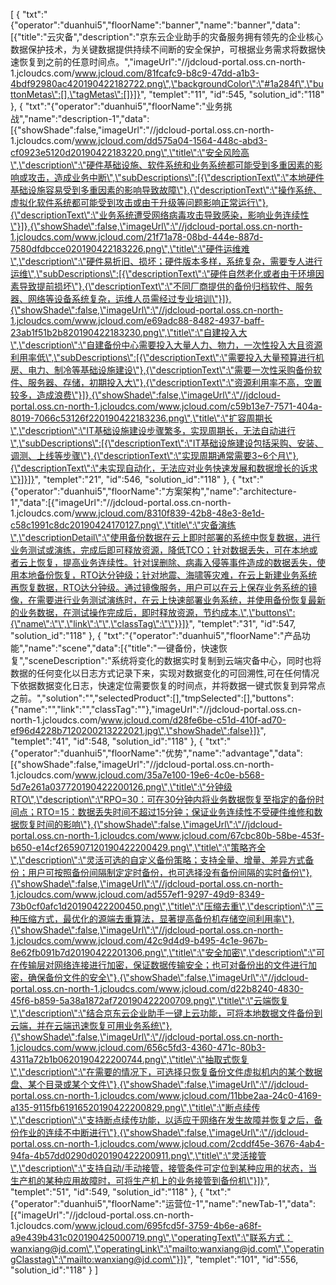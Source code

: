 [
	{
		"txt":"{\"operator\":\"duanhui5\",\"floorName\":\"banner\",\"name\":\"banner\",\"data\":[{\"title\":\"云灾备\",\"description\":\"京东云企业助手的灾备服务拥有领先的企业核心数据保护技术，为关键数据提供持续不间断的安全保护，可根据业务需求将数据快速恢复到之前的任意时间点。\",\"imageUrl\":\"//jdcloud-portal.oss.cn-north-1.jcloudcs.com/www.jcloud.com/81fcafc9-b8c9-47dd-a1b3-4bdf92980ac420190422182722.png\",\"backgroundColor\":\"#1a284f\",\"buttonMetas\":[],\"tagMetas\":[]}]}",
		"templet":"11",
		"id":545,
		"solution_id":"118"
	},
	{
		"txt":"{\"operator\":\"duanhui5\",\"floorName\":\"业务挑战\",\"name\":\"description-1\",\"data\":[{\"showShade\":false,\"imageUrl\":\"//jdcloud-portal.oss.cn-north-1.jcloudcs.com/www.jcloud.com/dd575a04-1564-448c-abd3-cf0923e5120d20190422183220.png\",\"title\":\"安全风险高\",\"description\":\"硬件基础设施、软件系统和业务系统都可能受到多重因素的影响或攻击，造成业务中断\",\"subDescriptions\":[{\"descriptionText\":\"本地硬件基础设施容易受到多重因素的影响导致故障\"},{\"descriptionText\":\"操作系统、虚拟化软件系统都可能受到攻击或由于升级等问题影响正常运行\"},{\"descriptionText\":\"业务系统遭受网络病毒攻击导致感染，影响业务连续性\"}]},{\"showShade\":false,\"imageUrl\":\"//jdcloud-portal.oss.cn-north-1.jcloudcs.com/www.jcloud.com/21f71a78-08bd-444e-887d-7580dfdbcce020190422183226.png\",\"title\":\"硬件运维难\",\"description\":\"硬件易折旧、损坏；硬件版本多样，系统复杂，需要专人进行运维\",\"subDescriptions\":[{\"descriptionText\":\"硬件自然老化或者由于环境因素导致提前损坏\"},{\"descriptionText\":\"不同厂商提供的备份归档软件、服务器、网络等设备系统复杂，运维人员需经过专业培训\"}]},{\"showShade\":false,\"imageUrl\":\"//jdcloud-portal.oss.cn-north-1.jcloudcs.com/www.jcloud.com/e69adc88-8482-4937-baff-23ab1f51b2b820190422183230.png\",\"title\":\"自建投入大\",\"description\":\"自建备份中心需要投入大量人力、物力，一次性投入大且资源利用率低\",\"subDescriptions\":[{\"descriptionText\":\"需要投入大量预算进行机房、电力、制冷等基础设施建设\"},{\"descriptionText\":\"需要一次性采购备份软件、服务器、存储，初期投入大\"},{\"descriptionText\":\"资源利用率不高，空置较多，造成浪费\"}]},{\"showShade\":false,\"imageUrl\":\"//jdcloud-portal.oss.cn-north-1.jcloudcs.com/www.jcloud.com/c59b13e7-7571-404a-8019-7066c53126f220190422183236.png\",\"title\":\"扩容周期长\",\"description\":\"IT基础设施建设步骤繁多，实现周期长，无法自动进行\",\"subDescriptions\":[{\"descriptionText\":\"IT基础设施建设包括采购、安装、调测、上线等步骤\"},{\"descriptionText\":\"实现周期通常需要3~6个月\"},{\"descriptionText\":\"未实现自动化，无法应对业务快速发展和数据增长的诉求\"}]}]}",
		"templet":"21",
		"id":546,
		"solution_id":"118"
	},
	{
		"txt":"{\"operator\":\"duanhui5\",\"floorName\":\"方案架构\",\"name\":\"architecture-1\",\"data\":[{\"imageUrl\":\"//jdcloud-portal.oss.cn-north-1.jcloudcs.com/www.jcloud.com/8310f839-42b8-48e3-8e1d-c58c1991c8dc20190424170127.png\",\"title\":\"灾备演练\",\"descriptionDetail\":\"使用备份数据在云上即时部署的系统中恢复数据，进行业务测试或演练，完成后即可释放资源，降低TCO；针对数据丢失，可在本地或者云上恢复，提高业务连续性。针对误删除、病毒入侵等事件造成的数据丢失，使用本地备份恢复，RTO达分钟级；针对地震、海啸等灾难，在云上新建业务系统再恢复数据，RTO达分钟级。通过镜像服务，用户可以在云上保存业务系统的镜像，在需要进行业务测试演练时，在云上快速部署业务系统，并使用备份恢复最新的业务数据，在测试操作完成后，即时释放资源，节约成本.\",\"buttons\":{\"name\":\"\",\"link\":\"\",\"classTag\":\"\"}}]}",
		"templet":"31",
		"id":547,
		"solution_id":"118"
	},
	{
		"txt":"{\"operator\":\"duanhui5\",\"floorName\":\"产品功能\",\"name\":\"scene\",\"data\":[{\"title\":\"一键备份，快速恢复\",\"sceneDescription\":\"系统将变化的数据实时复制到云端灾备中心，同时也将数据的任何变化以日志方式记录下来，实现对数据变化的可回溯性,可在任何情况下依据数据变化日志，快速定位需要恢复的时间点，并将数据一键式恢复到异常点之前。\",\"solution\":\"\",\"selectedProduct\":[],\"tmpSelected\":[],\"buttons\":{\"name\":\"\",\"link\":\"\",\"classTag\":\"\"},\"imageUrl\":\"//jdcloud-portal.oss.cn-north-1.jcloudcs.com/www.jcloud.com/d28fe6be-c51d-410f-ad70-ef96d4228b7120200213222021.jpg\",\"showShade\":false}]}",
		"templet":"41",
		"id":548,
		"solution_id":"118"
	},
	{
		"txt":"{\"operator\":\"duanhui5\",\"floorName\":\"优势\",\"name\":\"advantage\",\"data\":[{\"showShade\":false,\"imageUrl\":\"//jdcloud-portal.oss.cn-north-1.jcloudcs.com/www.jcloud.com/35a7e100-19e6-4c0e-b568-5d7e261a037720190422200126.png\",\"title\":\"分钟级RTO\",\"description\":\"RPO=30：可在30分钟内将业务数据恢复至指定的备份时间点；RTO=15：数据丢失时间不超过15分钟；保证业务连续性不受硬件维修和数据恢复时间的影响\"},{\"showShade\":false,\"imageUrl\":\"//jdcloud-portal.oss.cn-north-1.jcloudcs.com/www.jcloud.com/67cbc80b-58be-453f-b650-e14cf265907120190422200429.png\",\"title\":\"策略齐全\",\"description\":\"灵活可选的自定义备份策略；支持全量、增量、差异方式备份；用户可按照备份间隔制定定时备份，也可选择没有备份间隔的实时备份\"},{\"showShade\":false,\"imageUrl\":\"//jdcloud-portal.oss.cn-north-1.jcloudcs.com/www.jcloud.com/ad557ef1-9297-49d9-8349-73b0cf0afc1d20190422200450.png\",\"title\":\"压缩去重\",\"description\":\"三种压缩方式，最优化的源端去重算法，显著提高备份机存储空间利用率\"},{\"showShade\":false,\"imageUrl\":\"//jdcloud-portal.oss.cn-north-1.jcloudcs.com/www.jcloud.com/42c9d4d9-b495-4c1e-967b-8e62fb091b7d20190422201306.png\",\"title\":\"安全加密\",\"description\":\"可在传输层对网络连接进行加密，保证数据传输安全；也可对备份出的文件进行加密，确保备份文件的安全\"},{\"showShade\":false,\"imageUrl\":\"//jdcloud-portal.oss.cn-north-1.jcloudcs.com/www.jcloud.com/d22b8240-4830-45f6-b859-5a38a1872af720190422200709.png\",\"title\":\"云端恢复\",\"description\":\"结合京东云企业助手一键上云功能，可将本地数据文件备份到云端，并在云端迅速恢复可用业务系统\"},{\"showShade\":false,\"imageUrl\":\"//jdcloud-portal.oss.cn-north-1.jcloudcs.com/www.jcloud.com/656c5fd3-4360-471c-80b3-4311a72b1b0620190422200744.png\",\"title\":\"抽取式恢复\",\"description\":\"在需要的情况下，可选择只恢复备份文件虚拟机内的某个数据盘、某个目录或某个文件\"},{\"showShade\":false,\"imageUrl\":\"//jdcloud-portal.oss.cn-north-1.jcloudcs.com/www.jcloud.com/11bbe2aa-24c0-4169-a135-9115fb61916520190422200829.png\",\"title\":\"断点续传\",\"description\":\"支持断点续传功能，以适应于网络在发生故障并恢复之后，备份作业的连续不中断进行\"},{\"showShade\":false,\"imageUrl\":\"//jdcloud-portal.oss.cn-north-1.jcloudcs.com/www.jcloud.com/2cddf45e-3676-4ab4-94fa-4b57dd0290d020190422200911.png\",\"title\":\"灵活接管\",\"description\":\"支持自动/手动接管，接管条件可定位到某种应用的状态，当生产机的某种应用故障时，可将生产机上的业务接管到备份机\"}]}",
		"templet":"51",
		"id":549,
		"solution_id":"118"
	},
	{
		"txt":"{\"operator\":\"duanhui5\",\"floorName\":\"运营位-1\",\"name\":\"newTab-1\",\"data\":[{\"imageUrl\":\"//jdcloud-portal.oss.cn-north-1.jcloudcs.com/www.jcloud.com/695fcd5f-3759-4b6e-a68f-a9e439b431c020190425000719.png\",\"operatingText\":\"联系方式：wanxiang@jd.com\",\"operatingLink\":\"mailto:wanxiang@jd.com\",\"operatingClasstag\":\"mailto:wanxiang@jd.com\"}]}",
		"templet":"101",
		"id":556,
		"solution_id":"118"
	}
]